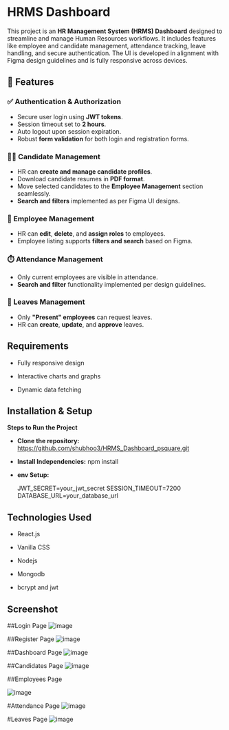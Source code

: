 #  HRMS Dashboard

This project is an **HR Management System (HRMS) Dashboard** designed to streamline and manage Human Resources workflows. It includes features like employee and candidate management, attendance tracking, leave handling, and secure authentication. The UI is developed in alignment with Figma design guidelines and is fully responsive across devices.

## 🚀 Features

### ✅ Authentication & Authorization
- Secure user login using **JWT tokens**.
- Session timeout set to **2 hours**.
- Auto logout upon session expiration.
- Robust **form validation** for both login and registration forms.

### 🧑‍💻 Candidate Management
- HR can **create and manage candidate profiles**.
- Download candidate resumes in **PDF format**.
- Move selected candidates to the **Employee Management** section seamlessly.
- **Search and filters** implemented as per Figma UI designs.

### 👥 Employee Management
- HR can **edit**, **delete**, and **assign roles** to employees.
- Employee listing supports **filters and search** based on Figma.

### ⏱️ Attendance Management
- Only current employees are visible in attendance.
- **Search and filter** functionality implemented per design guidelines.

### 🌴 Leaves Management
- Only **"Present" employees** can request leaves.
- HR can **create**, **update**, and **approve** leaves.




## Requirements

-  Fully responsive design

- Interactive charts and graphs

- Dynamic data fetching


## Installation & Setup

**Steps to Run the Project**

- **Clone the repository:** https://github.com/shubhoo3/HRMS_Dashboard_psquare.git


- **Install Independencies:** npm install

- **env Setup:**

  JWT_SECRET=your_jwt_secret
  SESSION_TIMEOUT=7200
  DATABASE_URL=your_database_url


## Technologies Used

- React.js 

- Vanilla CSS 

- Nodejs 

- Mongodb

- bcrypt and jwt


## Screenshot

 ##Login Page
![image](https://github.com/user-attachments/assets/39991a30-1a1c-456f-9d86-386eb57a2fa3)

##Register Page
![image](https://github.com/user-attachments/assets/d4f20a7a-83c1-4c84-b8f6-d6098c91d45b)

##Dashboard Page
![image](https://github.com/user-attachments/assets/5373e23f-2b3f-4874-a92d-ca27a1d8b14d)

##Candidates Page
![image](https://github.com/user-attachments/assets/fdcf870d-0af9-4a6c-8db7-788d85195036)

##Employees Page

![image](https://github.com/user-attachments/assets/375f2347-223f-4734-b62e-a225828adeae)

#Attendance Page
![image](https://github.com/user-attachments/assets/493b8644-e416-4271-9d25-c5d6970f6869)

#Leaves Page
![image](https://github.com/user-attachments/assets/227a7957-cc60-46a0-a39f-d821bfcffc3d)
